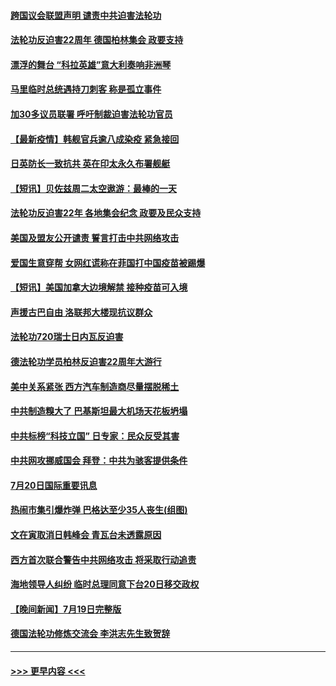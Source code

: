#### [跨国议会联盟声明 谴责中共迫害法轮功](../pages/prog202/a103170199.md?t=07210751) 
#### [法轮功反迫害22周年  德国柏林集会  政要支持](../pages/prog202/a103170171.md?t=07210751) 
#### [漂浮的舞台 “科拉英雄”意大利奏响非洲琴](../pages/prog202/a103170173.md?t=07210751) 
#### [马里临时总统遇持刀刺客 称是孤立事件](../pages/prog202/a103170160.md?t=07210751) 
#### [加30多议员联署 呼吁制裁迫害法轮功官员](../pages/prog202/a103170145.md?t=07210751) 
#### [【最新疫情】韩舰官兵逾八成染疫 紧急接回](../pages/prog202/a103169963.md?t=07210751) 
#### [日英防长一致抗共 英在印太永久布署舰艇](../pages/prog202/a103169976.md?t=07210751) 
#### [【短讯】贝佐兹周二太空遨游：最棒的一天](../pages/prog202/a103169961.md?t=07210751) 
#### [法轮功反迫害22年 各地集会纪念 政要及民众支持](../pages/prog202/a103169974.md?t=07210751) 
#### [美国及盟友公开谴责 誓言打击中共网络攻击](../pages/prog202/a103169980.md?t=07210751) 
#### [爱国生意穿帮 女网红谎称在菲国打中国疫苗被踢爆](../pages/prog202/a103169927.md?t=07210751) 
#### [【短讯】美国加拿大边境解禁 接种疫苗可入境](../pages/prog202/a103169922.md?t=07210751) 
#### [声援古巴自由 洛联邦大楼现抗议群众](../pages/prog202/a103169901.md?t=07210751) 
#### [法轮功720瑞士日内瓦反迫害](../pages/prog202/a103169888.md?t=07210751) 
#### [德法轮功学员柏林反迫害22周年大游行](../pages/prog202/a103169882.md?t=07210751) 
#### [美中关系紧张 西方汽车制造商尽量摆脱稀土](../pages/prog202/a103169739.md?t=07210751) 
#### [中共制造糗大了 巴基斯坦最大机场天花板坍塌](../pages/prog202/a103169719.md?t=07210751) 
#### [中共标榜“科技立国” 日专家：民众反受其害](../pages/prog202/a103169674.md?t=07210751) 
#### [中共网攻挪威国会 拜登：中共为骇客提供条件](../pages/prog202/a103169670.md?t=07210751) 
#### [7月20日国际重要讯息](../pages/prog202/a103169666.md?t=07210751) 
#### [热闹市集引爆炸弹 巴格达至少35人丧生(组图)](../pages/prog202/a103169665.md?t=07210751) 
#### [文在寅取消日韩峰会 青瓦台未透露原因](../pages/prog202/a103169682.md?t=07210751) 
#### [西方首次联合警告中共网络攻击 将采取行动追责](../pages/prog202/a103169652.md?t=07210751) 
#### [海地领导人纠纷 临时总理同意下台20日移交政权](../pages/prog202/a103169538.md?t=07210751) 
#### [【晚间新闻】7月19日完整版](../pages/prog202/a103169519.md?t=07210751) 
#### [德国法轮功修炼交流会 李洪志先生致贺辞](../pages/prog202/a103169462.md?t=07210751) 

----
#### [ >>> 更早内容 <<< ](../indexes/prog202-earlier.md)
